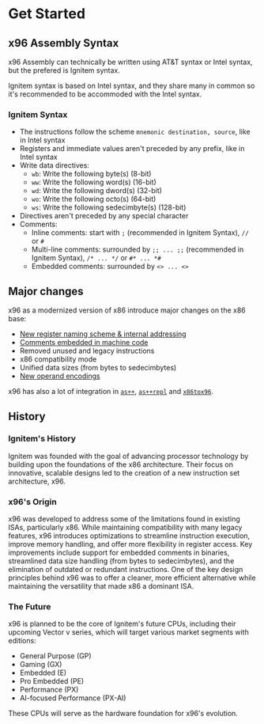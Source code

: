 # Get Started

## x96 Assembly Syntax

x96 Assembly can technically be written using AT&T syntax or Intel syntax, but the prefered is Ignitem syntax.

Ignitem syntax is based on Intel syntax, and they share many in common so it's recommended to be accommoded with the Intel syntax.

### Ignitem Syntax

- The instructions follow the scheme `mnemonic destination, source`, like in Intel syntax
- Registers and immediate values aren't preceded by any prefix, like in Intel syntax
- Write data directives:
	- `wb`: Write the following byte(s) (8-bit)
	- `ww`: Write the following word(s) (16-bit)
	- `wd`: Write the following dword(s) (32-bit)
	- `wo`: Write the following octo(s) (64-bit)
	- `ws`: Write the following sedecimbyte(s) (128-bit)
- Directives aren't preceded by any special character
- Comments:
	- Inline comments: start with `;` (recommended in Ignitem Syntax), `//` or `#`
	- Multi-line comments: surrounded by `;; ... ;;` (recommended in Ignitem Syntax), `/* ... */` or `#* ... *#`
	- Embedded comments: surrounded by `<> ... <>`

## Major changes

x96 as a modernized version of x86 introduce major changes on the x86 base:

- [New register naming scheme & internal addressing](./registers.md)
- [Comments embedded in machine code](./embedded_comments.md)
- Removed unused and legacy instructions
- x86 compatibility mode
- Unified data sizes (from bytes to sedecimbytes)
- [New operand encodings](./operand_encodings.md)

x96 has also a lot of integration in [`as++`](https://github.com/Ignitem/aspp), [`as++repl`](https://github.com/Ignitem/aspprepl) and [`x86tox96`](https://github.com/Ignitem/x86tox96).

## History

### Ignitem's History

Ignitem was founded with the goal of advancing processor technology by building upon the foundations of the x86 architecture. Their focus on innovative, scalable designs led to the creation of a new instruction set architecture, x96.

### x96's Origin

x96 was developed to address some of the limitations found in existing ISAs, particularly x86. While maintaining compatibility with many legacy features, x96 introduces optimizations to streamline instruction execution, improve memory handling, and offer more flexibility in register access. Key improvements include support for embedded comments in binaries, streamlined data size handling (from bytes to sedecimbytes), and the elimination of outdated or redundant instructions. One of the key design principles behind x96 was to offer a cleaner, more efficient alternative while maintaining the versatility that made x86 a dominant ISA.

### The Future

x96 is planned to be the core of Ignitem's future CPUs, including their upcoming Vector v series, which will target various market segments with editions:

- General Purpose (GP)
- Gaming (GX)
- Embedded (E)
- Pro Embedded (PE)
- Performance (PX)
- AI-focused Performance (PX-AI)

These CPUs will serve as the hardware foundation for x96's evolution.